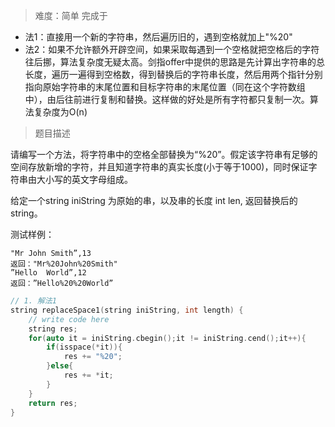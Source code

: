 > 难度：简单 完成于
- 法1：直接用一个新的字符串，然后遍历旧的，遇到空格就加上"%20"
- 法2：如果不允许额外开辟空间，如果采取每遇到一个空格就把空格后的字符往后挪，算法复杂度无疑太高。剑指offer中提供的思路是先计算出字符串的总长度，遍历一遍得到空格数，得到替换后的字符串长度，然后用两个指针分别指向原始字符串的末尾位置和目标字符串的末尾位置（同在这个字符数组中），由后往前进行复制和替换。这样做的好处是所有字符都只复制一次。算法复杂度为O(n)

> 题目描述

请编写一个方法，将字符串中的空格全部替换为“%20”。假定该字符串有足够的空间存放新增的字符，并且知道字符串的真实长度(小于等于1000)，同时保证字符串由大小写的英文字母组成。

给定一个string iniString 为原始的串，以及串的长度 int len, 返回替换后的string。

测试样例：
```
"Mr John Smith”,13
返回："Mr%20John%20Smith"
”Hello  World”,12
返回：”Hello%20%20World”
```

```cpp
// 1. 解法1
string replaceSpace1(string iniString, int length) {
    // write code here
    string res;
    for(auto it = iniString.cbegin();it != iniString.cend();it++){
        if(isspace(*it)){
            res += "%20";
        }else{
            res += *it;
        }
    }
    return res;
}

```